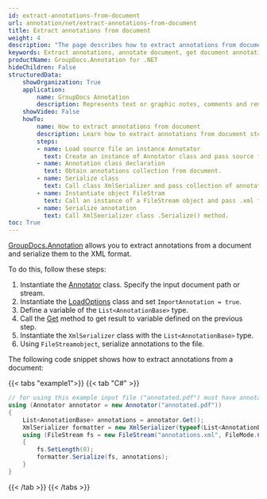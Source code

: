 ```yaml
---
id: extract-annotations-from-document
url: annotation/net/extract-annotations-from-document
title: Extract annotations from document
weight: 4
description: "The page describes how to extract annotations from document when collaborate, edit and annotate documents using GroupDocs.Annotation for .NET."
keywords: Extract annotations, annotate document, get document annotations
productName: GroupDocs.Annotation for .NET
hideChildren: False
structuredData:
    showOrganization: True
    application:    
        name: GroupDocs Annotation
        description: Represents text or graphic notes, comments and remarks attached to a specific part of the content of the document using C#
    showVideo: False
    howTo:
        name: How to extract annotations from document
        description: Learn how to extract annotations from document step by step
        steps:
        - name: Load source file an instance Annotator
          text: Create an instance of Annotator class and pass source file path as a constructor parameter. You may specify absolute or relative file path as per your requirements. 
        - name: Annotation class declaration
          text: Obtain annotations collection from document.
        - name: Serialize class
          text: Call class XmlSerializer and pass collection of annotations to it.
        - name: Instantiate object FileStram
          text: Call an instance of a FileStream object and pass .xml file with FileMode to it.
        - name: Serialize annotation
          text: Call XmlSeerializer class .Serialize() method.
toc: True
---
```

[GroupDocs.Annotation](https://products.groupdocs.com/annotation/net) allows you to extract annotations from a document and serialize them to the XML format.  

To do this, follow these steps:

1.   Instantiate the [Annotator](https://reference.groupdocs.com/net/annotation/groupdocs.annotation/annotator) class. Specify the input document path or stream.
2.   Instantiate the [LoadOptions](https://reference.groupdocs.com/net/annotation/groupdocs.annotation.options/loadoptions) class and set `ImportAnnotation = true`.
3.   Define a variable of the `List<AnnotationBase>` type.
4.   Call the [Get](https://reference.groupdocs.com/net/annotation/groupdocs.annotation/annotator/methods/get) method to get result to variable defined on the previous step.
5.   Instantiate the `XmlSerializer` class with the `List<AnnotationBase>` type.
6.   Using `FileStreamobject`, serialize annotations to the file.

The following code snippet shows how to extract annotations from a document:

{{< tabs "example1">}}
{{< tab "C#" >}}
```csharp
// for using this example input file ("annotated.pdf") must have annotations
using (Annotator annotator = new Annotator("annotated.pdf"))
{
	List<AnnotationBase> annotations = annotator.Get();
    XmlSerializer formatter = new XmlSerializer(typeof(List<AnnotationBase>));
    using (FileStream fs = new FileStream("annotations.xml", FileMode.Create))
    {
    	fs.SetLength(0);
        formatter.Serialize(fs, annotations);
    }
}
```
{{< /tab >}}
{{< /tabs >}}
